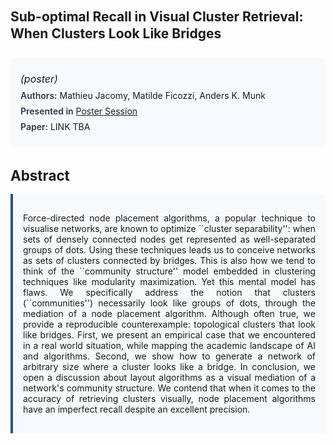 
<style>    
    h2 {
        margin-top: 0;
        margin-bottom: 1.5rem;
        line-height: 1.3;
    }
    
    h3 {
        margin-top: 2rem;
        margin-bottom: 1rem;
        font-size: 1.4rem;
        font-weight:bold;
    }
    
    .metadata {
        background-color: #f7fafc;
        padding: 1rem;
        border-radius: 6px;
        margin-bottom: 2rem;
    }
    
    .metadata p {
        margin: 0.5rem 0;
    }
    
    .abstract {
        text-align: justify;
        padding: 1rem;
        background-color: #f7fafc;
        border-left: 4px solid #2c5282;
        border-radius: 0 6px 6px 0;
    }
    
    strong {
        color: #2d3748;
        font-weight: 600;
    }
</style>
<main role="main">
<h2>Sub-optimal Recall in Visual Cluster Retrieval: When Clusters Look Like Bridges</h2>

<section class="metadata">
<p style='font-size:1rem'><i>(poster)</i></p>
<p><strong>Authors:</strong> Mathieu Jacomy, Matilde Ficozzi, Anders K. Munk</p>
<p><strong>Presented in</strong> <a href='/programme/#postersession'>Poster Session</a></p>
<p><strong>Paper:</strong> LINK TBA</p>
</section>

<section>
<h3>Abstract</h3>
<div class="abstract">
<p>Force-directed node placement algorithms, a popular technique to visualise networks, are known to optimize ``cluster separability'': when sets of densely connected nodes get represented as well-separated groups of dots. Using these techniques leads us to conceive networks as sets of clusters connected by bridges. This is also how we tend to think of the ``community structure'' model embedded in clustering techniques like modularity maximization. Yet this mental model has flaws. We specifically address the notion that clusters (``communities'') necessarily look like groups of dots, through the mediation of a node placement algorithm. Although often true, we provide a reproducible counterexample: topological clusters that look like bridges. First, we present an empirical case that we encountered in a real world situation, while mapping the academic landscape of AI and algorithms. Second, we show how to generate a network of arbitrary size where a cluster looks like a bridge. In conclusion, we open a discussion about layout algorithms as a visual mediation of a network's community structure. We contend that when it comes to the accuracy of retrieving clusters visually, node placement algorithms have an imperfect recall despite an excellent precision.</p>
</div>
</section>
</main>